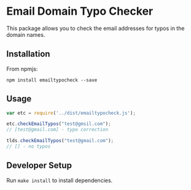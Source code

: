 # Email Domain Typo Checker

This package allows you to check the email addresses for typos in the domain names.


## Installation

From npmjs:

```
npm install emailtypocheck --save
```

## Usage 

```js
var etc = require('../dist/emailtypocheck.js');

etc.checkEmailTypos("test@gmsil.com");
// [test@gmail.com] - typo correction

tlds.checkEmailTypos("test@gmail.com");
// [] - no typos
```

## Developer Setup

Run `make install` to install dependencies.

